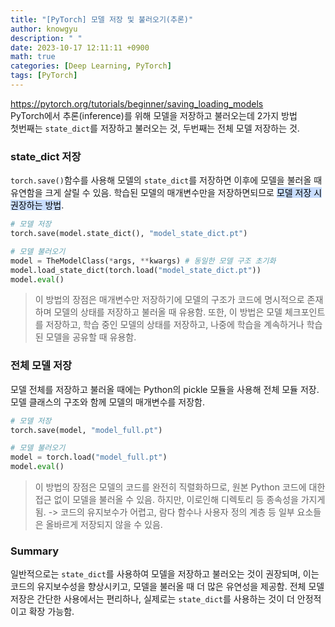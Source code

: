 ```yaml
---
title: "[PyTorch] 모델 저장 및 불러오기(추론)"
author: knowgyu
description: " "
date: 2023-10-17 12:11:11 +0900
math: true
categories: [Deep Learning, PyTorch]
tags: [PyTorch]
---
```


https://pytorch.org/tutorials/beginner/saving_loading_models<br>
PyTorch에서 추론(inference)를 위해 모델을 저장하고 불러오는데 2가지 방법<br>
첫번째는 `state_dict`를 저장하고 불러오는 것, 두번째는 전체 모델 저장하는 것.<br>

### state_dict 저장
`torch.save()`함수를 사용해 모델의 `state_dict`를 저장하면 이후에 모델을 불러올 때 유연함을 크게 살릴 수 있음. 학습된 모델의 매개변수만을 저장하면되므로 <mark style="background: #ADCCFFA6;">모델 저장 시 권장하는 방법</mark>.
```python
# 모델 저장
torch.save(model.state_dict(), "model_state_dict.pt")

# 모델 불러오기
model = TheModelClass(*args, **kwargs) # 동일한 모델 구조 초기화
model.load_state_dict(torch.load("model_state_dict.pt"))
model.eval()
```
> 이 방법의 장점은 매개변수만 저장하기에 모델의 구조가 코드에 명시적으로 존재하며 모델의 상태를 저장하고 불러올 때 유용함. 또한, 이 방법은 모델 체크포인트를 저장하고, 학습 중인 모델의 상태를 저장하고, 나중에 학습을 계속하거나 학습된 모델을 공유할 때 유용함.

### 전체 모델 저장
모델 전체를 저장하고 불러올 때에는 Python의 pickle 모듈을 사용해 전체 모듈 저장. 
모델 클래스의 구조와 함께 모델의 매개변수를 저장함.
```python
# 모델 저장
torch.save(model, "model_full.pt")

# 모델 불러오기
model = torch.load("model_full.pt")
model.eval()
```
> 이 방법의 장점은 모델의 코드를 완전히 직렬화하므로, 원본 Python 코드에 대한 접근 없이 모델을 불러올 수 있음. 하지만, 이로인해 디렉토리 등 종속성을 가지게 됨. -> 코드의 유지보수가 어렵고, 람다 함수나 사용자 정의 계층 등 일부 요소들은 올바르게 저장되지 않을 수 있음.

### Summary
일반적으로는 `state_dict`를 사용하여 모델을 저장하고 불러오는 것이 권장되며, 이는 코드의 유지보수성을 향상시키고, 모델을 불러올 때 더 많은 유연성을 제공함. 전체 모델 저장은 간단한 사용에서는 편리하나, 실제로는 `state_dict`를 사용하는 것이 더 안정적이고 확장 가능함.
